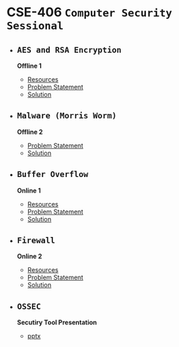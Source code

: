 # CSE-406 `Computer Security Sessional`

- ## **`AES and RSA Encryption`**

    **Offline 1**
    - [Resources](Offline%201/Resources/)
    - [Problem Statement](Offline%201/Assigment-1%20Cryptography.pdf)
    - [Solution](Offline%201/Code/)
 
- ## **`Malware (Morris Worm)`**

    **Offline 2**
    - [Problem Statement](Offline%202/CSE406_MorrisWormAssignment.pdf)
    - [Solution](Offline%202/Code/)
 
 - ## **`Buffer Overflow`**

    **Online 1**
    - [Resources](Online%201/Resources/)
    - [Problem Statement]()
    - [Solution](Online%201/Online%20Code/)

 - ## **`Firewall`**

    **Online 2**
    - [Resources](Online%202/Resources/)
    - [Problem Statement](Online%202/A1%20Online.pdf)
    - [Solution]()

 - ## **`OSSEC`**

    **Secutiry Tool Presentation**
    - [pptx](Security%20Presentation/Security%20Tools.pptx)